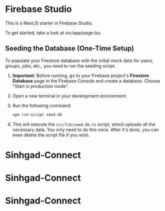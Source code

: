 # Firebase Studio

This is a NextJS starter in Firebase Studio.

To get started, take a look at src/app/page.tsx.

## Seeding the Database (One-Time Setup)

To populate your Firestore database with the initial mock data for users, groups, jobs, etc., you need to run the seeding script.

1.  **Important:** Before running, go to your Firebase project's **Firestore Database** page in the Firebase Console and create a database. Choose "Start in production mode".
2.  Open a new terminal in your development environment.
3.  Run the following command:

    ```bash
    npm run-script seed-db
    ```

4.  This will execute the `src/lib/seed-db.ts` script, which uploads all the necessary data. You only need to do this once. After it's done, you can even delete the script file if you wish.
# Sinhgad-Connect
# Sinhgad-Connect
# Sinhgad-Connect
